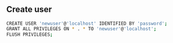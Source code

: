 #
## Create user
```bash
CREATE USER 'newuser'@'localhost' IDENTIFIED BY 'password';
GRANT ALL PRIVILEGES ON * . * TO 'newuser'@'localhost';
FLUSH PRIVILEGES;
```
